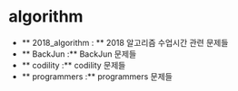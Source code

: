 # algorithm

* ** 2018_algorithm : ** 2018 알고리즘 수업시간 관련 문제들
* ** BackJun :** BackJun 문제들
* ** codility :** codility 문제들
* ** programmers :** programmers 문제들
